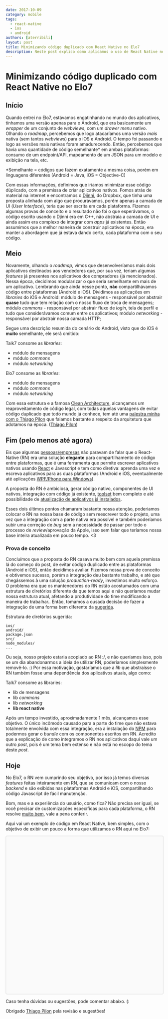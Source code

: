 ```yaml
---
date: 2017-10-09
category: mobile
tags:
  - react-native
  - ios
  - android
authors: [aterribili]
layout: post
title: Minimizando código duplicado com React Native no Elo7
description: Neste post explico como aplicamos o uso de React Native no Elo7.
---
```


# Minimizando código duplicado com React Native no Elo7
## Início
Quando entrei no Elo7, estávamos engatinhando no mundo dos aplicativos, tínhamos uma versão apenas para o Android, que era basicamente um *wrapper* de um conjunto de *webviews*, com um *drawer menu* nativo. Olhando o *roadmap*, percebemos que logo atacaríamos uma versão *mais* nativa (sem tantos *webviews*) para o iOS e Android. O tempo foi passando e logo as versões mais nativas foram amadurecendo. Então, percebemos que havia uma quantidade de código semelhante* em ambas plataformas: consumo de um endpoint/API, mapeamento de um JSON para um modelo e exibição na tela, etc.

*Semelhante = códigos que fazem exatamente a mesma coisa, porém em linguagens diferentes (Android = Java, iOS = Objective-C)

Com essas informações, definimos que iríamos minimizar esse código dúplicado, com a premissa de criar aplicativos nativos. Fomos atrás de material na internet e encontramos o [Djinni](https://github.com/dropbox/djinni), do Dropbox, que tinha uma proposta alinhada com algo que procurávamos, porém apenas a camada de UI (*User Interface*), teria que ser escrita em cada plataforma. Fizemos algumas provas de conceito e o resultado não foi o que esperávamos, o código escrito usando o Djinni era em C++, não abstraía a camada de UI e ainda assim era complexo de integrar com *apps* já existentes. Então assumimos que a melhor maneira de construir aplicativos na época, era manter a abordagem que já estava dando certo, cada plataforma com o seu código.

## Meio
Novamente, olhando o *roadmap*, vimos que desenvolveríamos mais dois aplicativos destinados aos vendedores que, por sua vez, teriam algumas *features* já presentes nos aplicativos dos compradores (já mencionados). Nessa época, decidimos modularizar o que seria semelhante em mais de um aplicativo. Lembrando que ainda nesse ponto, **não** compartilhávamos código entre plataformas (Android e iOS).
Dividimos as aplicações em *libraries* do iOS e Android:
módulo de mensagens - responsável por abstrair **quase** tudo que tem relação com o nosso fluxo de troca de mensagens;
módulo *commons* - responsável por abstrair fluxo de *login*, tela de perfil e tudo que considerávamos comum entre os aplicativos;
módulo *networking* - responsável por abstrair nossa camada HTTP;

Segue uma descrição resumida do cenário do Android, visto que do iOS é **muito** semelhante, ele será omitido:

Talk7 consome as *libraries*:
  - módulo de mensagens
  - módulo *commons*
  - módulo *networking*

Elo7 consome as *libraries*:
  - módulo de mensagens
  - módulo *commons*
  - módulo *networking*

Com essa estrutura e a famosa [Clean Architecture](https://fernandocejas.com/2014/09/03/architecting-android-the-clean-way/), alcançamos um reaproveitamento de código legal, com todas aquelas vantagens de evitar código duplicado que todo mundo já conhece, tem até uma [palestra minha com o Thiago Pilon](https://www.youtube.com/watch?v=HK0fZRCJfYw) que falamos bastante a respeito da arquitetura que adotamos na época. ([Thiago Pilon](https://github.com/Pilon))

## Fim (pelo menos até agora)
Eis que algumas [pessoas/empresas](https://facebook.github.io/react-native/showcase.html) não paravam de falar que o React-Native (RN) era uma solução **elegante** para compartilhamento de código entre plataformas, que é uma ferramenta que permite escrever aplicativos nativos usando [React](https://facebook.github.io/react/) e Javascript e tem como diretiva: aprenda uma vez e escreva aplicativos para as duas plataformas (Android e iOS, eventualmente até aplicações [WPF/Phone para Windows](https://github.com/Microsoft/react-native-windows)). 

A proposta do RN é ambiciosa, gerar código nativo, componentes de UI nativos, integração com código já existente, [toolset](https://facebook.github.io/react-native/docs/debugging.html) bem completo e até possibilidade de [atualização de aplicativos já instalados](https://microsoft.github.io/code-push/). 

Esses dois últimos pontos chamaram bastante nossa atenção, poderiamos colocar o RN na nossa base de código sem reescrever todo o projeto, uma vez que a integração com a parte nativa era possível e também poderíamos subir uma correção de *bug* sem a necessidade de passar por todo o processo de *review*/aprovação da Apple, isso sem falar que teríamos nossa base inteira atualizada em pouco tempo. <3

### Prova de conceito
Concluímos que a proposta do RN casava muito bem com aquela premissa lá do começo do post, de evitar código duplicado entre as plataformas (Android e iOS), então decidimos avaliar. Fizemos nossa prova de conceito e obtivemos sucesso, porém a integração deu bastante trabalho, e até que chegássemos à uma solução *production-ready*, investimos muito esforço. O problema era que os mantenedores do RN estão acostumados com uma estrutura de diretórios diferente da que temos aqui e não queríamos mudar nossa estrutura atual, afetando a produtividade do time modificando a maneira de trabalhar.. Então, tomamos a ousada decisão de fazer a integração de uma forma bem diferente da [sugerida](https://facebook.github.io/react-native/docs/integration-with-existing-apps.html).

Estrutura de diretórios sugerida:
```
ios/
android/
package.json
src/
node_modules/
...
```

Ou seja, nosso projeto estaria acoplado ao RN :/, e não queríamos isso, pois se um dia abandonarmos a ideia de utilizar RN, poderíamos simplesmente removê-lo. :)
Por essa motivação, gostaríamos que a *lib* que abstraísse o RN também fosse uma dependência dos aplicativos atuais, algo como:

Talk7 consome as libraries:
  - lib de mensagens
  - lib *commons*
  - lib *networking*
  - **lib react native**

Após um tempo investido, aproximadamente 1 mês, alcançamos esse objetivo. O único incômodo causado para a parte do time que não estava totalmente envolvida com essa integração, era a instalação do [NPM](https://www.npmjs.com) para podermos gerar o *bundle* com os componentes escritos em RN. Acredito que a explicação de como integramos o RN nos aplicativos daqui vale um outro *post*, pois é um tema bem extenso e não está no escopo do tema deste *post*.

## Hoje
No Elo7, o RN vem cumprindo seu objetivo, por isso já temos diversas *features* feitas inteiramente em RN, que se comunicam com o nosso *backend* e são exibidas nas plataformas Android e iOS, compartilhando código Javascript de fácil manutenção.

Bom, mas e a experiência do usuário, como fica? 
Não precisa ser igual, se você precisar de customizações específicas para cada plataforma, o RN resolve [muito bem](https://facebook.github.io/react-native/docs/platform-specific-code.html), vale a pena conferir.

Aqui vai um exemplo de código em React Native, bem simples, com o objetivo de exibir um pouco a forma que utilizamos o RN aqui no Elo7:
<div data-snack-id="ryfaGFmUW" data-snack-platform="ios" data-snack-preview="true" data-snack-theme="light" style="overflow:hidden;background:#fafafa;border:1px solid rgba(0,0,0,.16);border-radius:4px;height:505px;width:100%"></div>
<script async src="https://snack.expo.io/embed.js"></script>

Caso tenha dúvidas ou sugestões, pode comentar abaixo. (:

Obrigado [Thiago Pilon](https://github.com/Pilon) pela revisão e sugestões!

